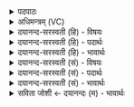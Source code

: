 <details><summary>पदपाठः</summary>

बी॒भ॒त्सायै॑। पौ॒ल्क॒सम्। वर्णा॑य। हि॒र॒ण्य॒का॒रमिति॑ हिरण्यऽका॒रम्। तु॒लायै॑। वा॒णि॒जम्। प॒श्चा॒दो॒षायेति॑ पश्चाऽदो॒षाय॑। ग्ला॒विन॑म्। विश्वे॑भ्यः। भू॒तेभ्यः॑। सि॒ध्म॒लम्। भूत्यै॑। जा॒ग॒र॒णम्। अभू॑त्यै। स्व॒प॒नम्। आर्त्या॒ इत्याऽऋ॑त्यै। ज॒न॒वा॒दिन॒मिति॑ जनऽवा॒दिन॑म्। व्यृ᳖द्ध्या इति॒ विऽऋ॑ध्यै। अ॒प॒ग॒ल्भमित्य॑पऽग॒ल्भम्। स॒ꣳश॒रायेति॑ सम्ऽश॒राय॑। प्र॒च्छिद॒मिति॑ प्र॒ऽच्छिद॑म्। १७।
</details>

<details><summary>अधिमन्त्रम् (VC)</summary>

- राजेश्वरौ देवते
- नारायण ऋषिः
- विराड्धृतिः
- ऋषभः
</details>

<details><summary>दयानन्द-सरस्वती (हि) - विषयः</summary>

फिर उसी विषय को अगले मन्त्र में कहा है ॥
</details>

<details><summary>दयानन्द-सरस्वती (हि) - पदार्थः</summary>

पदार्थान्वयभाषाः -  हे जगदीश्वर वा राजन् ! आप (बीभत्सायै) धमकाने के लिए प्रवृत्त हुए (पौल्कसम्) भंगी के पुत्र को (पश्चादोषाय) पीछे दोष को प्रवृत्त हुए (ग्लाविनम्) हर्ष को नष्ट करनेवाले को (अभूत्यै) दरिद्रता के अर्थ समर्थ (स्वपनम्) सोने को (व्यृद्ध्यै) संपत् के बिगाड़ने के अर्थ प्रवृत्त हुए (अपगल्भम्) प्रगल्भतारहित पुरुष को तथा (संशराय) सम्यक् मारने के लिए प्रवृत्त हुए (प्रच्छिदम्) अधिक छेदन करनेवाले को पृथक् कीजिए और (वर्णाय) सुन्दर रूप बनाने के लिए (हिरण्यकारम्) सुनार वा सूर्य्य को (तुलायै) तोलने के अर्थ (वाणिजम्) बणिये के पुत्र को (विश्वेभ्यः) सब (भूतेभ्यः) प्राणियों के लिए (सिध्मलम्) सुख सिद्ध करनेवाले जिस के सहायी हों, उस जन को (भूत्यै) ऐश्वर्य होने के अर्थ (जागरणम्) प्रबोध को और (आर्त्यै) पीड़ा की निवृत्ति के लिए (जनवादिनम्) मनुष्यों को प्रशंसा के योग्य वाद-विवाद करनेवाले उत्तम मनुष्य को उत्पन्न वा प्रकट कीजिए ॥१७ ॥
</details>

<details><summary>दयानन्द-सरस्वती (हि) - भावार्थः</summary>

भावार्थभाषाः -  जो मनुष्य नीचों का सङ्ग छोड़ के उत्तम पुरुषों की सङ्गति करते हैं, वे सब व्यवहारों की सिद्धि से ऐश्वर्यवाले हाते हैं। जो अनालसी होके सिद्धि के लिए यत्न करते, वे सुखी और जो आलसी होते वे दरिद्रता को प्राप्त होते हैं ॥१७ ॥
</details>

<details><summary>दयानन्द-सरस्वती (सं) - विषयः</summary>

पुनस्तमेव विषयमाह ॥
</details>

<details><summary>दयानन्द-सरस्वती (सं) - पदार्थः</summary>

पदार्थान्वयभाषाः -  हे ईश्वर वा राजन् ! त्वं बीभत्सायै पौल्कसं पश्चादोषाय ग्लाविनमभूत्यै स्वपनं व्यृद्ध्या अपगल्भं संशराय प्रच्छिदं परासुव। वर्णाय हिरण्यकारं तुलायै वाणिजं विश्वेभ्यो भूतेभ्यः सिध्मलं भूत्यै जागरणमार्त्यै जनवादिनमासुव ॥१७ ॥
</details>

<details><summary>दयानन्द-सरस्वती (सं) - भावार्थः</summary>

भावार्थभाषाः -  ये मनुष्या नीचसङ्गं त्यक्त्वोत्तमसङ्गतिं कुर्वन्ति, ते सर्वव्यवहारसिद्ध्यैश्वर्यवन्तो जायन्ते। येऽनलसाः सन्तः सिद्धये यतन्ते, ते सुखं ये चाऽलसास्ते च दारिद्र्यमाप्नुवन्ति ॥१७ ॥
</details>

<details><summary>सविता जोशी ← दयानन्दः (म) - भावार्थः</summary>

भावार्थभाषाः -  जी माणसे नीच माणसांची संगती सोडून उत्तम पुरुषांची संगती करतात त्यांचे सर्व व्यवहार सिद्ध होऊन ते ऐश्वर्यवान बनतात. जे उद्योगी बनून यत्न करतात ते सुखी होतात व जे आळशी असतात ते दारिद्र्यातच राहतात.
</details>